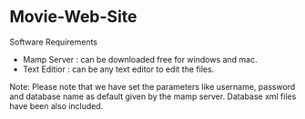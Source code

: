 # Movie-Web-Site

Software Requirements

  * Mamp Server : can be downloaded free for windows and mac. 
  * Text Editior : can be any text editor to edit the files.
  
Note:
Please note that we have set the parameters like username, password and database name as default given by the mamp server.
Database xml files have been also included.
